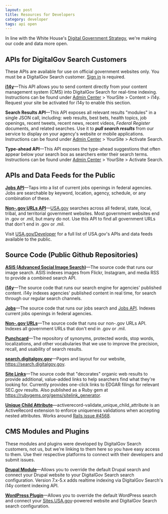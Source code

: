 ```yaml
---
layout: post
title: Resources for Developers
category: developer
tags: api open
---
```


In line with the White House's [Digital Government Strategy](https://www.whitehouse.gov/sites/default/files/omb/egov/digital-government/digital-government.html), we're making our code and data more open.

## APIs for DigitalGov Search Customers

These APIs are available for use on official government websites only. You must be a DigitalGov Search customer. [Sign in](https://search.usa.gov/sites) is required. 

**[i14y](/developer/i14y.html)**&mdash;This API allows you to send content directly from your content management system (CMS) into DigitalGov Search for real-time indexing. Instructions can be found under [Admin Center](https://search.usa.gov/sites/) > YourSite > Content > i14y. Request your site be activated for i14y to enable this section.

**Search Results API**&mdash;This API exposes all relevant results "modules" in a single JSON call, including: web results, best bets, health topics, job openings, recent tweets, recent news, recent videos, *Federal Register* documents, and related searches. Use it to ***pull search results*** from our service to display on your agency's website or mobile applications. Instructions can be found under [Admin Center](https://search.usa.gov/sites/) > YourSite > Activate Search.

**Type-ahead API**&mdash;This API exposes the type-ahead suggestions that often appear below your search box as searchers enter their search terms. Instructions can be found under [Admin Center](https://search.usa.gov/sites/) > YourSite > Activate Search.

## APIs and Data Feeds for the Public

**[Jobs API](jobs.html)**&mdash;Taps into a list of current jobs openings in federal agencies. Jobs are searchable by keyword, location, agency, schedule, or any combination of these.

**[Non-.gov URLs API](govt-urls.html)**&mdash;[USA.gov](https://www.usa.gov) searches across all federal, state, local, tribal, and territorial government websites. Most government websites end in .gov or .mil, but many do not. Use this API to find all government URLs that don't end in .gov or .mil.

Visit [USA.gov/Developer](https://www.usa.gov/developer) for a full list of USA.gov's APIs and data feeds available to the public.

## Source Code (Public Github Repositories)

**[ASIS (Advanced Social Image Search)](https://github.com/GSA/asis)**&mdash;The source code that runs our image search. ASIS indexes images from Flickr, Instagram, and media RSS to provide a combined search API.

**[i14y](https://github.com/GSA/i14y)**&mdash;The source code that runs our search engine for agencies' published content. i14y indexes agencies' published content in real time, for search through our regular search channels.

**[Jobs](https://github.com/GSA/jobs_api)**&mdash;The source code that runs our jobs search and [Jobs API](jobs.html). Indexes current jobs openings in federal agencies.

**[Non-.gov URLs](https://github.com/GSA/govt-urls)**&mdash;The source code that runs our non-.gov URLs API. Indexes all government URLs that don't end in .gov or .mil.

**[Punchcard](https://github.com/GSA/punchcard)**&mdash;The repository of synonyms, protected words, stop words, localizations, and other vocabularies that we use to improve the precision, recall, and usability of search results.

**[search.digitalgov.gov](https://github.com/gsa/search.digitalgov.gov)**&mdash;Pages and layout for our website, <https://search.digitalgov.gov>.

**[Site Links](https://github.com/GSA/sitelink_generator)**&mdash;The source code that "decorates" organic web results to provide additional, value-added links to help searchers find what they're looking for. Currently provides one-click links to EDGAR filings for relevant SEC.gov results. Also published as a Ruby gem at <https://rubygems.org/gems/sitelink_generator>.

**[Unique Child Attribute](https://github.com/GSA/activerecord-validate_unique_child_attribute)**&mdash;activerecord-validate_unique_child_attribute is an ActiveRecord extension to enforce uniqueness validations when accepting nested attributes. Works around [Rails issue #4568](https://github.com/rails/rails/issues/4568).

## CMS Modules and Plugins

These modules and plugins were developed by DigitalGov Search customers, not us, but we're linking to them here so you have easy access to them. Use their respective platforms to connect with their developers and submit issues.

**[Drupal Module](https://www.drupal.org/project/usasearch)**&mdash;Allows you to override the default Drupal search and connect your Drupal website to your DigitalGov Search search configuration. Version 7.x-5.x adds realtime indexing via DigitalGov Search's i14y content indexing API.

**[WordPress Plugin](https://github.com/GSA/sites-digitalgov-search)**&mdash;Allows you to override the default WordPress search and connect your [Sites.USA.gov](https://sites.usa.gov/)-powered website and DigitalGov Search search configuration. 
